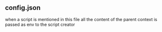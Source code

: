 ## config.json
when a script is mentioned in this file all the content of the parent context is passed as env to the script creator
